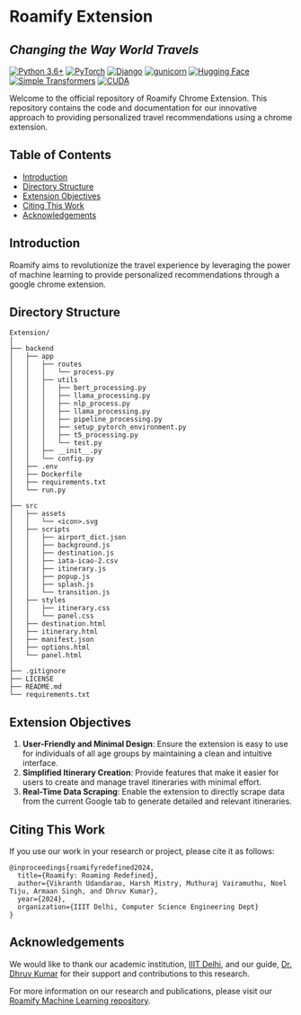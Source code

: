 # **Roamify Extension**
## _Changing the Way World Travels_

[![Python 3.6+](https://img.shields.io/badge/python-3.6+-blue.svg)](https://www.python.org/downloads/release/python-360/)
[![PyTorch](https://img.shields.io/badge/pytorch-1.8.1-red.svg?logo=pytorch)](https://pytorch.org/)
[![Django](https://img.shields.io/badge/Django-5.0.6-blue.svg)](https://github.com/django/django)
[![gunicorn](https://img.shields.io/badge/gunicorn-22.0.0-blue.svg)](https://github.com/benoitc/gunicorn)
[![Hugging Face](https://img.shields.io/badge/huggingface-transformers-yellow.svg?logo=huggingface)](https://huggingface.co/transformers/)
[![Simple Transformers](https://img.shields.io/badge/simple-transformers-orange.svg)](https://simpletransformers.ai/)
[![CUDA](https://img.shields.io/badge/cuda-11.0-green.svg)](https://developer.nvidia.com/cuda-toolkit)

Welcome to the official repository of Roamify Chrome Extension. This repository contains the code and documentation for our innovative approach to providing personalized travel recommendations using a chrome extension.


## Table of Contents

- [Introduction](#introduction)
- [Directory Structure](#directory-structure)
- [Extension Objectives](#extension-objectives)
- [Citing This Work](#citing-this-work)
- [Acknowledgements](#acknowledgements)


## Introduction

Roamify aims to revolutionize the travel experience by leveraging the power of machine learning to provide personalized recommendations through a google chrome extension. 


## Directory Structure

```plaintext
Extension/
│
├── backend
│   ├── app
│   │   ├── routes
│   │   │   └── process.py
│   │   ├── utils
│   │   │   ├── bert_processing.py
│   │   │   ├── llama_processing.py
│   │   │   ├── nlp_process.py
│   │   │   ├── llama_processing.py
│   │   │   ├── pipeline_processing.py
│   │   │   ├── setup_pytorch_environment.py
│   │   │   ├── t5_processing.py
│   │   │   └── test.py
│   │   ├── __init__.py
│   │   └── config.py
│   ├── .env
│   ├── Dockerfile
│   ├── requirements.txt
│   └── run.py
│
├── src
│   ├── assets
│   │   └── <icon>.svg
│   ├── scripts
│   │   ├── airport_dict.json
│   │   ├── background.js
│   │   ├── destination.js
│   │   ├── iata-icao-2.csv
│   │   ├── itinerary.js
│   │   ├── popup.js
│   │   ├── splash.js
│   │   └── transition.js
│   ├── styles
│   │   ├── itinerary.css
│   │   └── panel.css
│   ├── destination.html
│   ├── itinerary.html
│   ├── manifest.json
│   ├── options.html
│   └── panel.html
│
├── .gitignore
├── LICENSE
├── README.md
└── requirements.txt
```


## Extension Objectives

1. **User-Friendly and Minimal Design**: Ensure the extension is easy to use for individuals of all age groups by maintaining a clean and intuitive interface.
2. **Simplified Itinerary Creation**: Provide features that make it easier for users to create and manage travel itineraries with minimal effort.
3. **Real-Time Data Scraping**: Enable the extension to directly scrape data from the current Google tab to generate detailed and relevant itineraries.


## Citing This Work

If you use our work in your research or project, please cite it as follows:

```
@inproceedings{roamifyredefined2024,
  title={Roamify: Roaming Redefined},
  author={Vikranth Udandarao, Harsh Mistry, Muthuraj Vairamuthu, Noel Tiju, Armaan Singh, and Dhruv Kumar},
  year={2024},
  organization={IIIT Delhi, Computer Science Engineering Dept}
}
```

## Acknowledgements

We would like to thank our academic institution, [IIIT Delhi](https://iiitd.ac.in/), and our guide, [Dr. Dhruv Kumar](https://kudhru.github.io/) for their support and contributions to this research.

For more information on our research and publications, please visit our [Roamify Machine Learning repository](https://github.com/RoamifyRedefined/Machine-Learning).